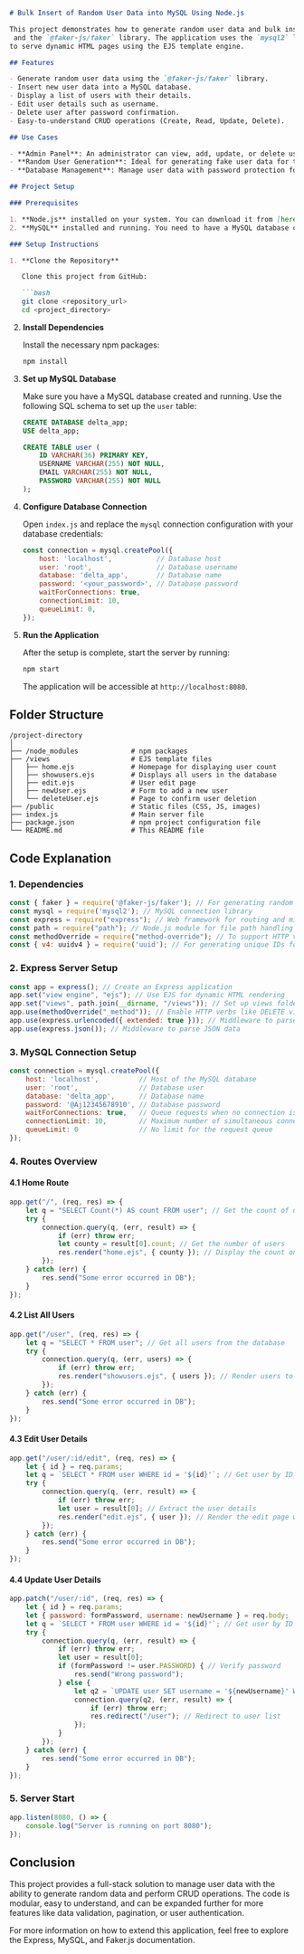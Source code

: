 ```markdown
# Bulk Insert of Random User Data into MySQL Using Node.js

This project demonstrates how to generate random user data and bulk insert it into a MySQL database using Node.js
 and the `@faker-js/faker` library. The application uses the `mysql2` library to interact with MySQL and `express`
to serve dynamic HTML pages using the EJS template engine.

## Features

- Generate random user data using the `@faker-js/faker` library.
- Insert new user data into a MySQL database.
- Display a list of users with their details.
- Edit user details such as username.
- Delete user after password confirmation.
- Easy-to-understand CRUD operations (Create, Read, Update, Delete).

## Use Cases

- **Admin Panel**: An administrator can view, add, update, or delete user data.
- **Random User Generation**: Ideal for generating fake user data for testing or bulk import into databases.
- **Database Management**: Manage user data with password protection for deletion and updates.

## Project Setup

### Prerequisites

1. **Node.js** installed on your system. You can download it from [here](https://nodejs.org/).
2. **MySQL** installed and running. You need to have a MySQL database created to hold user data.

### Setup Instructions

1. **Clone the Repository**

   Clone this project from GitHub:

   ```bash
   git clone <repository_url>
   cd <project_directory>
   ```

2. **Install Dependencies**

   Install the necessary npm packages:

   ```bash
   npm install
   ```

3. **Set up MySQL Database**

   Make sure you have a MySQL database created and running. Use the following SQL schema to set up the `user` table:

   ```sql
   CREATE DATABASE delta_app;
   USE delta_app;

   CREATE TABLE user (
       ID VARCHAR(36) PRIMARY KEY,
       USERNAME VARCHAR(255) NOT NULL,
       EMAIL VARCHAR(255) NOT NULL,
       PASSWORD VARCHAR(255) NOT NULL
   );
   ```

4. **Configure Database Connection**

   Open `index.js` and replace the `mysql` connection configuration with your database credentials:

   ```javascript
   const connection = mysql.createPool({
       host: 'localhost',           // Database host
       user: 'root',                // Database username
       database: 'delta_app',       // Database name
       password: '<your_password>', // Database password
       waitForConnections: true,
       connectionLimit: 10,
       queueLimit: 0,
   });
   ```

5. **Run the Application**

   After the setup is complete, start the server by running:

   ```bash
   npm start
   ```

   The application will be accessible at `http://localhost:8080`.

## Folder Structure

```
/project-directory
│
├── /node_modules             # npm packages
├── /views                    # EJS template files
│   ├── home.ejs              # Homepage for displaying user count
│   ├── showusers.ejs         # Displays all users in the database
│   ├── edit.ejs              # User edit page
│   ├── newUser.ejs           # Form to add a new user
│   └── deleteUser.ejs        # Page to confirm user deletion
├── /public                   # Static files (CSS, JS, images)
├── index.js                  # Main server file
├── package.json              # npm project configuration file
└── README.md                 # This README file
```

## Code Explanation

### 1. **Dependencies**

```javascript
const { faker } = require('@faker-js/faker'); // For generating random data
const mysql = require('mysql2'); // MySQL connection library
const express = require("express"); // Web framework for routing and middleware
const path = require("path"); // Node.js module for file path handling
const methodOverride = require("method-override"); // To support HTTP verbs like PATCH and DELETE
const { v4: uuidv4 } = require('uuid'); // For generating unique IDs for users
```

### 2. **Express Server Setup**

```javascript
const app = express(); // Create an Express application
app.set("view engine", "ejs"); // Use EJS for dynamic HTML rendering
app.set("views", path.join(__dirname, "/views")); // Set up views folder
app.use(methodOverride("_method")); // Enable HTTP verbs like DELETE via _method query
app.use(express.urlencoded({ extended: true })); // Middleware to parse URL-encoded data
app.use(express.json()); // Middleware to parse JSON data
```

### 3. **MySQL Connection Setup**

```javascript
const connection = mysql.createPool({
    host: 'localhost',          // Host of the MySQL database
    user: 'root',               // Database user
    database: 'delta_app',      // Database name
    password: '@Aj12345678910', // Database password
    waitForConnections: true,   // Queue requests when no connection is available
    connectionLimit: 10,        // Maximum number of simultaneous connections
    queueLimit: 0               // No limit for the request queue
});
```

### 4. **Routes Overview**

#### 4.1 **Home Route**

```javascript
app.get("/", (req, res) => {
    let q = "SELECT Count(*) AS count FROM user"; // Get the count of users
    try {
        connection.query(q, (err, result) => {
            if (err) throw err;
            let county = result[0].count; // Get the number of users
            res.render("home.ejs", { county }); // Display the count on the home page
        });
    } catch (err) {
        res.send("Some error occurred in DB");
    }
});
```

#### 4.2 **List All Users**

```javascript
app.get("/user", (req, res) => {
    let q = "SELECT * FROM user"; // Get all users from the database
    try {
        connection.query(q, (err, users) => {
            if (err) throw err;
            res.render("showusers.ejs", { users }); // Render users to the template
        });
    } catch (err) {
        res.send("Some error occurred in DB");
    }
});
```

#### 4.3 **Edit User Details**

```javascript
app.get("/user/:id/edit", (req, res) => {
    let { id } = req.params;
    let q = `SELECT * FROM user WHERE id = '${id}'`; // Get user by ID
    try {
        connection.query(q, (err, result) => {
            if (err) throw err;
            let user = result[0]; // Extract the user details
            res.render("edit.ejs", { user }); // Render the edit page with user data
        });
    } catch (err) {
        res.send("Some error occurred in DB");
    }
});
```

#### 4.4 **Update User Details**

```javascript
app.patch("/user/:id", (req, res) => {
    let { id } = req.params;
    let { password: formPassword, username: newUsername } = req.body;
    let q = `SELECT * FROM user WHERE id = '${id}'`; // Get user by ID
    try {
        connection.query(q, (err, result) => {
            if (err) throw err;
            let user = result[0];
            if (formPassword != user.PASSWORD) { // Verify password
                res.send("Wrong password");
            } else {
                let q2 = `UPDATE user SET username = '${newUsername}' WHERE id = '${id}'`;
                connection.query(q2, (err, result) => {
                    if (err) throw err;
                    res.redirect("/user"); // Redirect to user list
                });
            }
        });
    } catch (err) {
        res.send("Some error occurred in DB");
    }
});
```

### 5. **Server Start**

```javascript
app.listen(8080, () => {
    console.log("Server is running on port 8080");
});
```

## Conclusion

This project provides a full-stack solution to manage user data with the ability to generate random data and perform CRUD operations. The code is modular, easy to understand, and can be expanded further for more features like data validation, pagination, or user authentication.

For more information on how to extend this application, feel free to explore the Express, MySQL, and Faker.js documentation.
```
